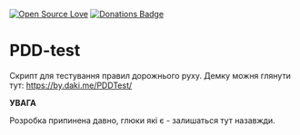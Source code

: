 [![Open Source Love](https://badges.frapsoft.com/os/v1/open-source.svg?v=103)](https://github.com/ellerbrock/open-source-badges/)
[![Donations Badge](https://yourdonation.rocks/images/badge.svg)](https://daki.me/sayThanks)

# PDD-test
Скрипт для тестування правил дорожнього руху.
Демку можня глянути тут: https://by.daki.me/PDDTest/

**УВАГА**

Розробка припинена давно, глюки які є - залишаться тут назавжди.
